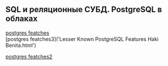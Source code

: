 ## SQL и реляционные СУБД. PostgreSQL в облаках

[postgres featches](https://hakibenita.com/postgresql-unknown-features?ref=refind)  
[postgres featches3]('Lesser Known PostgreSQL Features Haki Benita.html')  
  
[postgres featches2](https://softwaremill.com/implementing-event-sourcing-using-a-relational-database/)  


